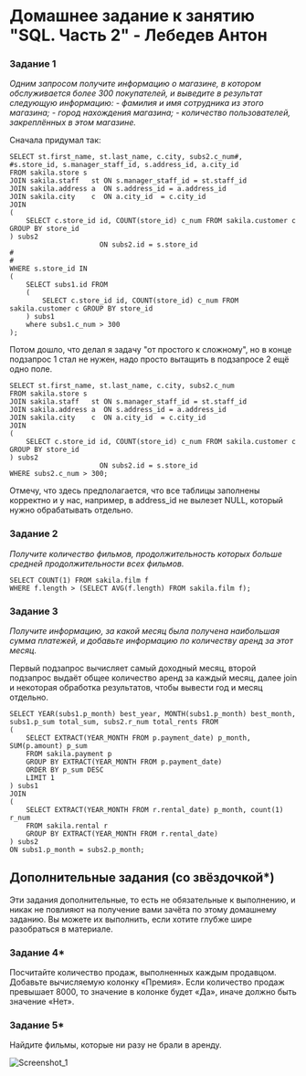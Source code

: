 # Домашнее задание к занятию "SQL. Часть 2" - Лебедев Антон

### Задание 1

*Одним запросом получите информацию о магазине, в котором обслуживается более 300 покупателей, и выведите в результат следующую информацию:* 
*- фамилия и имя сотрудника из этого магазина;*
*- город нахождения магазина;*
*- количество пользователей, закреплённых в этом магазине.*

Сначала придумал так:
``` 
SELECT st.first_name, st.last_name, c.city, subs2.c_num#,
#s.store_id, s.manager_staff_id, s.address_id, a.city_id  
FROM sakila.store s 
JOIN sakila.staff   st ON s.manager_staff_id = st.staff_id
JOIN sakila.address a  ON s.address_id = a.address_id
JOIN sakila.city    c  ON a.city_id  = c.city_id
JOIN 
(
	SELECT c.store_id id, COUNT(store_id) c_num FROM sakila.customer c GROUP BY store_id
) subs2 
                      ON subs2.id = s.store_id
#
#
WHERE s.store_id IN 
(
	SELECT subs1.id FROM 
	(
		SELECT c.store_id id, COUNT(store_id) c_num FROM sakila.customer c GROUP BY store_id
	) subs1
	where subs1.c_num > 300
);

```
Потом дошло, что делал я задачу "от простого к сложному", но в конце подзапрос 1 стал не нужен, надо просто вытащить в подзапросе 2 ещё одно поле.

```
SELECT st.first_name, st.last_name, c.city, subs2.c_num  
FROM sakila.store s 
JOIN sakila.staff   st ON s.manager_staff_id = st.staff_id
JOIN sakila.address a  ON s.address_id = a.address_id
JOIN sakila.city    c  ON a.city_id  = c.city_id
JOIN 
(
	SELECT c.store_id id, COUNT(store_id) c_num FROM sakila.customer c GROUP BY store_id
) subs2 
                      ON subs2.id = s.store_id
WHERE subs2.c_num > 300;
```
Отмечу, что здесь предполагается, что все таблицы заполнены корректно и у нас, например, в address_id не вылезет NULL, который нужно обрабатывать отдельно.

### Задание 2

*Получите количество фильмов, продолжительность которых больше средней продолжительности всех фильмов.*
```
SELECT COUNT(1) FROM sakila.film f
WHERE f.length > (SELECT AVG(f.length) FROM sakila.film f);
```


### Задание 3

*Получите информацию, за какой месяц была получена наибольшая сумма платежей, и добавьте информацию по количеству аренд за этот месяц.*

Первый подзапрос вычисляет самый доходный месяц, второй подзапрос выдаёт общее количество аренд за каждый месяц, далее join и некоторая обработка результатов, чтобы вывести год и месяц отдельно.

```
SELECT YEAR(subs1.p_month) best_year, MONTH(subs1.p_month) best_month, subs1.p_sum total_sum, subs2.r_num total_rents FROM 
(
	SELECT EXTRACT(YEAR_MONTH FROM p.payment_date) p_month, SUM(p.amount) p_sum 
	FROM sakila.payment p 
	GROUP BY EXTRACT(YEAR_MONTH FROM p.payment_date)
	ORDER BY p_sum DESC
	LIMIT 1
) subs1
JOIN
(
	SELECT EXTRACT(YEAR_MONTH FROM r.rental_date) p_month, count(1) r_num 
	FROM sakila.rental r  
	GROUP BY EXTRACT(YEAR_MONTH FROM r.rental_date)
) subs2
ON subs1.p_month = subs2.p_month;
```

## Дополнительные задания (со звёздочкой*)
Эти задания дополнительные, то есть не обязательные к выполнению, и никак не повлияют на получение вами зачёта по этому домашнему заданию. Вы можете их выполнить, если хотите глубже шире разобраться в материале.

### Задание 4*

Посчитайте количество продаж, выполненных каждым продавцом. Добавьте вычисляемую колонку «Премия». Если количество продаж превышает 8000, то значение в колонке будет «Да», иначе должно быть значение «Нет».

### Задание 5*

Найдите фильмы, которые ни разу не брали в аренду.

![Screenshot_1](https://github.com/Lebedun/HomeWork-Blank/blob/??-??/img/Screenshot_1.jpg)

